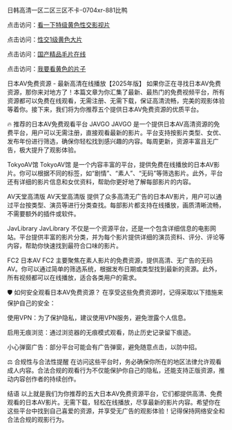 
日韩高清一区二区三区不卡-0704xr-881比鸭


点击访问：<a href="https://bered.pages.dev/">看一下特级黄色性交影视片</a>

点击访问：<a href="https://rtj-3zo.pages.dev/">性交1级黄色大片</a>

点击访问：<a href="https://vassv.pages.dev/">国产精品毛片在线</a>

点击访问：<a href="https://https://vassv.pages.dev/">我要看黄色的片子</a>


日本AV免费资源 - 最新高清在线播放【2025年版】
如果你正在寻找日本AV免费资源，那你来对地方了！本篇文章为你汇集了最新、最热门的免费视频平台，所有资源都可以免费在线观看，无需注册、无需下载，保证高清流畅，完美的观影体验等着你。接下来，我们将为你推荐五个提供日本AV免费资源的优质平台。

🔥 推荐的日本AV免费观看平台
JAVGO
JAVGO 是一个提供日本AV高清资源的免费平台，用户可以无需注册，直接观看最新的影片。平台支持按影片类型、女优、发布年份进行筛选，确保你轻松找到感兴趣的内容。每周更新，资源丰富且无广告，极大提升了观影体验。

TokyoAV馆
TokyoAV馆 是一个内容丰富的平台，提供免费在线播放的日本AV影片。你可以根据不同的标签，如“剧情”、“素人”、“无码”等筛选影片。此外，平台还有详细的影片信息和女优资料，帮助你更好地了解每部影片的内容。

AV天堂高清版
AV天堂高清版 提供了众多高清无广告的日本AV影片，用户可以通过平台按类型、演员等进行分类查找。每部影片都支持在线播放，画质清晰流畅，不需要额外的插件或软件。

JavLibrary
JavLibrary 不仅是一个资源平台，还是一个包含详细信息的电影网站。平台提供丰富的影片分类，并为每个影片提供详细的演员资料、评分、评论等内容，帮助你快速找到最符合口味的影片。

FC2 日本AV
FC2 主要聚焦在素人影片的免费资源，提供高清、无广告的无码AV。你可以通过简单的筛选系统，根据发布日期或类型找到最新的资源。此外，所有视频都可以在线播放，适合各类用户的需求。

🛡 如何安全观看日本AV免费资源？
在享受这些免费资源时，记得采取以下措施来保护自己的安全：

使用VPN：为了保护隐私，建议使用VPN服务，避免泄露个人信息。

启用无痕浏览：通过浏览器的无痕模式观看，防止历史记录留下痕迹。

小心弹窗广告：部分平台可能会有广告弹窗，避免随意点击，以防中招。

⚖ 合规性与合法性提醒
在访问这些平台时，务必确保你所在的地区法律允许观看成人内容。合法合规的观看行为不仅能保护你自己的隐私，还能支持正版资源，推动内容创作者的持续创作。

结语
以上就是我们为你推荐的五大日本AV免费资源平台，它们都提供高清、免费观看的日本AV影片。无需下载，轻松在线播放，尽享最新的影片内容。希望你在这些平台中找到自己喜爱的资源，并享受无广告的观影体验！记得保持网络安全和合法合规的观影行为。




<span style="display:none;">[Canonical link](）</span>
